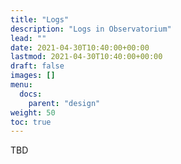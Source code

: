 ```yaml
---
title: "Logs"
description: "Logs in Observatorium"
lead: ""
date: 2021-04-30T10:40:00+00:00
lastmod: 2021-04-30T10:40:00+00:00
draft: false
images: []
menu:
  docs:
    parent: "design"
weight: 50
toc: true
---
```


TBD

